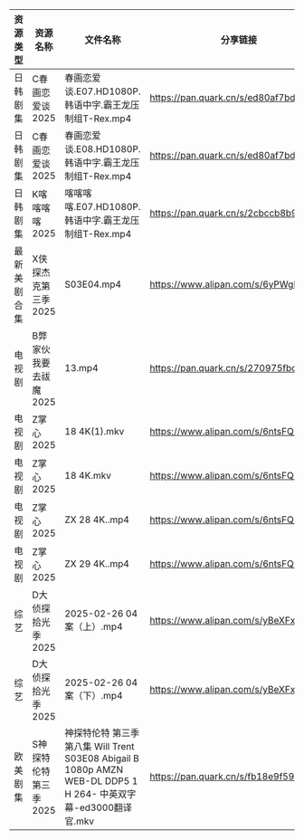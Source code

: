 | 资源类型   | 资源名称          | 文件名称                                                                                          | 分享链接                                 | 更新时间                |
| ------ | ------------- | --------------------------------------------------------------------------------------------- | ------------------------------------ | ------------------- |
| 日韩剧集   | C春画恋爱谈2025    | 春画恋爱谈.E07.HD1080P.韩语中字.霸王龙压制组T-Rex.mp4                                                        | https://pan.quark.cn/s/ed80af7bde9f  | 2025-02-27 16:21:32 |
| 日韩剧集   | C春画恋爱谈2025    | 春画恋爱谈.E08.HD1080P.韩语中字.霸王龙压制组T-Rex.mp4                                                        | https://pan.quark.cn/s/ed80af7bde9f  | 2025-02-27 16:21:30 |
| 日韩剧集   | K喀喀喀喀2025     | 喀喀喀喀.E07.HD1080P.韩语中字.霸王龙压制组T-Rex.mp4                                                         | https://pan.quark.cn/s/2cbccb8b9ef5  | 2025-02-27 16:23:20 |
| 最新美剧合集 | X侠探杰克第三季2025  | S03E04.mp4                                                                                    | https://www.alipan.com/s/6yPWgDpZc5Z | 2025-02-27 18:07:16 |
| 电视剧    | B弊家伙我要去祓魔2025 | 13.mp4                                                                                        | https://pan.quark.cn/s/270975fbd054  | 2025-02-27 16:21:17 |
| 电视剧    | Z掌心2025       | 18 4K(1).mkv                                                                                  | https://www.alipan.com/s/6ntsFQxh6Eo | 2025-02-27 18:07:46 |
| 电视剧    | Z掌心2025       | 18 4K.mkv                                                                                     | https://www.alipan.com/s/6ntsFQxh6Eo | 2025-02-27 18:07:46 |
| 电视剧    | Z掌心2025       | ZX 28 4K..mp4                                                                                 | https://www.alipan.com/s/6ntsFQxh6Eo | 2025-02-27 18:07:46 |
| 电视剧    | Z掌心2025       | ZX 29 4K..mp4                                                                                 | https://www.alipan.com/s/6ntsFQxh6Eo | 2025-02-27 18:07:45 |
| 综艺     | D大侦探拾光季2025   | 2025-02-26 04案（上）.mp4                                                                         | https://www.alipan.com/s/yBeXFxUZNbB | 2025-02-27 00:08:08 |
| 综艺     | D大侦探拾光季2025   | 2025-02-26 04案（下）.mp4                                                                         | https://www.alipan.com/s/yBeXFxUZNbB | 2025-02-27 00:08:08 |
| 欧美剧集   | S神探特伦特第三季2025 | 神探特伦特 第三季 第八集 Will Trent S03E08 Abigail B 1080p AMZN WEB-DL DDP5 1 H 264- 中英双字幕-ed3000翻译官.mkv | https://pan.quark.cn/s/fb18e9f59500  | 2025-02-27 16:25:06 |
